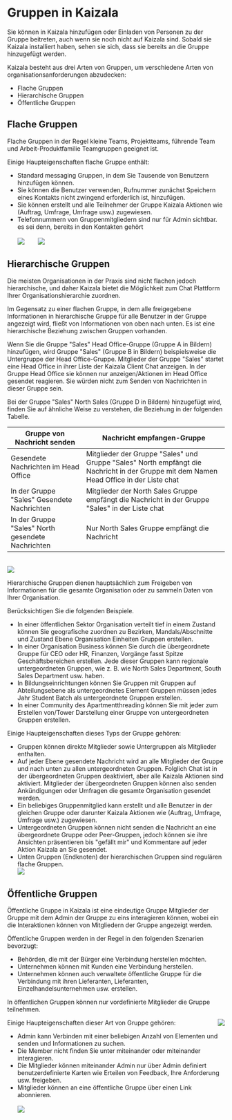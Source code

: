 # <a name="groups-in-kaizala"></a>Gruppen in Kaizala
Sie können in Kaizala hinzufügen oder Einladen von Personen zu der Gruppe beitreten, auch wenn sie noch nicht auf Kaizala sind. Sobald sie Kaizala installiert haben, sehen sie sich, dass sie bereits an die Gruppe hinzugefügt werden. 

Kaizala besteht aus drei Arten von Gruppen, um verschiedene Arten von organisationsanforderungen abzudecken:
- Flache Gruppen
- Hierarchische Gruppen
- Öffentliche Gruppen

## <a name="flat-groups"></a>**Flache Gruppen**

Flache Gruppen in der Regel kleine Teams, Projektteams, führende Team und Arbeit-Produktfamilie Teamgruppen geeignet ist. 

Einige Haupteigenschaften flache Gruppe enthält:

- Standard messaging Gruppen, in dem Sie Tausende von Benutzern hinzufügen können.
- Sie können die Benutzer verwenden, Rufnummer zunächst Speichern eines Kontakts nicht zwingend erforderlich ist, hinzufügen.
- Sie können erstellt und alle Teilnehmer der Gruppe Kaizala Aktionen wie (Auftrag, Umfrage, Umfrage usw.) zugewiesen. 
- Telefonnummern von Gruppenmitgliedern sind nur für Admin sichtbar. es sei denn, bereits in den Kontakten gehört <br/>
<br/>![](Images/Groups_NothZoneSales.png)&nbsp;&nbsp;&nbsp;&nbsp;&nbsp;&nbsp;&nbsp; ![](Images/Groups_NothZoneSales2.png)

## <a name="hierarchical-groups"></a>**Hierarchische Gruppen**

Die meisten Organisationen in der Praxis sind nicht flachen jedoch hierarchische, und daher Kaizala bietet die Möglichkeit zum Chat Plattform Ihrer Organisationshierarchie zuordnen.

Im Gegensatz zu einer flachen Gruppe, in dem alle freigegebene Informationen in hierarchische Gruppe für alle Benutzer in der Gruppe angezeigt wird, fließt von Informationen von oben nach unten. Es ist eine hierarchische Beziehung zwischen Gruppen vorhanden. 

Wenn Sie die Gruppe "Sales" Head Office-Gruppe (Gruppe A in Bildern) hinzufügen, wird Gruppe "Sales" (Gruppe B in Bildern) beispielsweise die Untergruppe der Head Office-Gruppe. Mitglieder der Gruppe "Sales" startet eine Head Office in ihrer Liste der Kaizala Client Chat anzeigen. In der Gruppe Head Office sie können nur anzeigen/Aktionen im Head Office gesendet reagieren. Sie würden nicht zum Senden von Nachrichten in dieser Gruppe sein.

Bei der Gruppe "Sales" North Sales (Gruppe D in Bildern) hinzugefügt wird, finden Sie auf ähnliche Weise zu verstehen, die Beziehung in der folgenden Tabelle.

|Gruppe von Nachricht senden|Nachricht empfangen-Gruppe|
|--------|--------|
|Gesendete Nachrichten im Head Office|Mitglieder der Gruppe "Sales" und Gruppe "Sales" North empfängt die Nachricht in der Gruppe mit dem Namen Head Office in der Liste chat|
|In der Gruppe "Sales" Gesendete Nachrichten|Mitglieder der North Sales Gruppe empfängt die Nachricht in der Gruppe "Sales" in der Liste chat|
|In der Gruppe "Sales" North gesendete Nachrichten |Nur North Sales Gruppe empfängt die Nachricht|

<br/> ![](Images/Hierarchical1.png)

Hierarchische Gruppen dienen hauptsächlich zum Freigeben von Informationen für die gesamte Organisation oder zu sammeln Daten von Ihrer Organisation. 

Berücksichtigen Sie die folgenden Beispiele.

- In einer öffentlichen Sektor Organisation verteilt tief in einem Zustand können Sie geografische zuordnen zu Bezirken, Mandals/Abschnitte und Zustand Ebene Organisation Einheiten Gruppen erstellen.
-   In einer Organisation Business können Sie durch die übergeordnete Gruppe für CEO oder HR, Finanzen, Vorgänge fasst Spitze Geschäftsbereichen erstellen. Jede dieser Gruppen kann regionale untergeordneten Gruppen, wie z. B. wie North Sales Department, South Sales Department usw. haben.
-   In Bildungseinrichtungen können Sie Gruppen mit Gruppen auf Abteilungsebene als untergeordnetes Element Gruppen müssen jedes Jahr Student Batch als untergeordnete Gruppen erstellen.
-   In einer Community des Apartmentthreading können Sie mit jeder zum Erstellen von/Tower Darstellung einer Gruppe von untergeordneten Gruppen erstellen.

Einige Haupteigenschaften dieses Typs der Gruppe gehören: 
- Gruppen können direkte Mitglieder sowie Untergruppen als Mitglieder enthalten.
- Auf jeder Ebene gesendete Nachricht wird an alle Mitglieder der Gruppe und nach unten zu allen untergeordneten Gruppen. Folglich Chat ist in der übergeordneten Gruppen deaktiviert, aber alle Kaizala Aktionen sind aktiviert. Mitglieder der übergeordneten Gruppen können also senden Ankündigungen oder Umfragen die gesamte Organisation gesendet werden.
- Ein beliebiges Gruppenmitglied kann erstellt und alle Benutzer in der gleichen Gruppe oder darunter Kaizala Aktionen wie (Auftrag, Umfrage, Umfrage usw.) zugewiesen.
- Untergeordneten Gruppen können nicht senden die Nachricht an eine übergeordnete Gruppe oder Peer-Gruppen, jedoch können sie ihre Ansichten präsentieren bis "gefällt mir" und Kommentare auf jeder Aktion Kaizala an Sie gesendet.
- Unten Gruppen (Endknoten) der hierarchischen Gruppen sind regulären flache Gruppen.
<br/> ![](Images/Hierarchical2.PNG)

## <a name="public-groups"></a>**Öffentliche Gruppen** 

Öffentliche Gruppe in Kaizala ist eine eindeutige Gruppe Mitglieder der Gruppe mit dem Admin der Gruppe zu eins interagieren können, wobei ein die Interaktionen können von Mitgliedern der Gruppe angezeigt werden. 

Öffentliche Gruppen werden in der Regel in den folgenden Szenarien bevorzugt:

- Behörden, die mit der Bürger eine Verbindung herstellen möchten.
- Unternehmen können mit Kunden eine Verbindung herstellen.
- Unternehmen können auch verwaltete öffentliche Gruppe für die Verbindung mit ihren Lieferanten, Lieferanten, Einzelhandelsunternehmen usw. erstellen.

In öffentlichen Gruppen können nur vordefinierte Mitglieder die Gruppe teilnehmen.

Einige Haupteigenschaften dieser Art von Gruppe gehören: <img align="right" src="Images/Public1.PNG">

- Admin kann Verbinden mit einer beliebigen Anzahl von Elementen und senden und Informationen zu suchen.
- Die Member nicht finden Sie unter miteinander oder miteinander interagieren.
- Die Mitglieder können miteinander Admin nur über Admin definiert benutzerdefinierte Karten wie Erteilen von Feedback, Ihre Anforderung usw. freigeben.
- Mitglieder können an eine öffentliche Gruppe über einen Link abonnieren.
<br/> <br/> 
![](Images/Public4.PNG)


